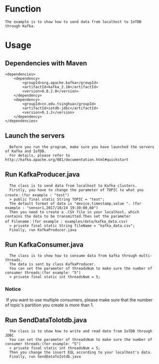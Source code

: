 # Function
```
The example is to show how to send data from localhost to IoTDB through Kafka.
```
# Usage
## Dependencies with Maven

```
<dependencies>
    <dependency>
    	<groupId>org.apache.kafka</groupId>
    	<artifactId>kafka_2.10</artifactId>
    	<version>0.8.2.0</version>
    </dependency>
    <dependency>
    	<groupId>cn.edu.tsinghua</groupId>
     	<artifactId>iotdb-jdbc</artifactId>
     	<version>0.1.2</version>
    </dependency>
</dependencies>
```

## Launch the servers

```
  Before you run the program, make sure you have launched the servers of Kafka and IoTDB.
  For details, please refer to http://kafka.apache.org/081/documentation.html#quickstart
```

## Run KafkaProducer.java

```
  The class is to send data from localhost to Kafka clusters.
  Firstly, you have to change the parameter of TOPIC to what you create：(for example : "test")
  > public final static String TOPIC = "test";
  The default format of data is "device,timestamp,value ". (for example : "sensor1,2017/10/24 19:30:00,60")
  Then you need to create a .CSV file in your localhost, which contains the data to be transmitted.Then set the parameter of Filename：(for example : examples/data/kafka_data.csv)
  > private final static String fileName = "kafka_data.csv";
  Finally, run KafkaProducer.java
```

## Run KafkaConsumer.java

```
  The class is to show how to consume data from kafka through multi-threads.
  The data is sent by class KafkaProducer.
  You can set the parameter of threadsNum to make sure the number of consumer threads:(for example: "5")
  > private final static int threadsNum = 5;
```

### Notice 
  If you want to use multiple consumers, please make sure that the number of topic's partition you create is more than 1.

## Run SendDataToIotdb.java

```
  The class is to show how to write and read date from IoTDB through JDBC
  You can set the parameter of threadsNum to make sure the number of consumer threads:(for example: "5")
  > private final static int threadsNum = 5;
  Then you change the insert EQL according to your localhost's data.
  Finally, run SendDataToIotdb.java
```

